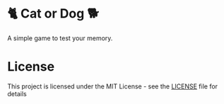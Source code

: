 # 🐈 Cat or Dog 🐕

A simple game to test your memory.

# License

This project is licensed under the MIT License - see the [LICENSE](LICENSE) file for details
